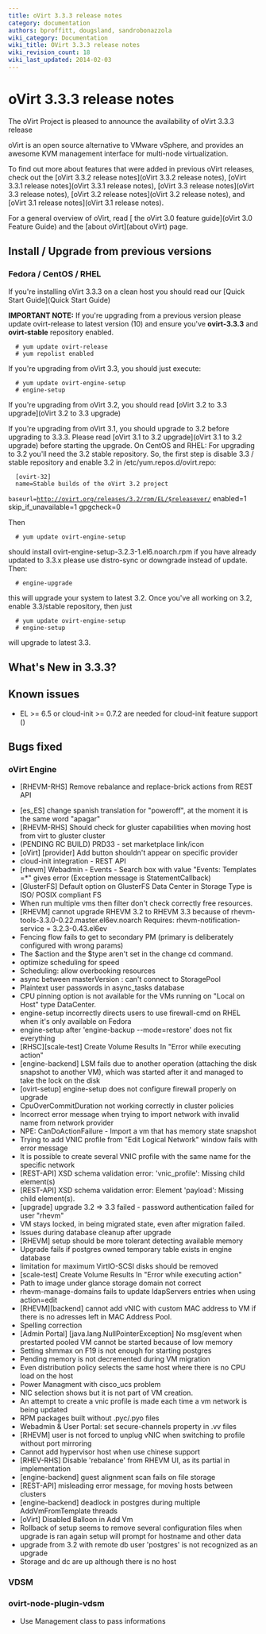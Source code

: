 ```yaml
---
title: oVirt 3.3.3 release notes
category: documentation
authors: bproffitt, dougsland, sandrobonazzola
wiki_category: Documentation
wiki_title: OVirt 3.3.3 release notes
wiki_revision_count: 18
wiki_last_updated: 2014-02-03
---
```


# oVirt 3.3.3 release notes

The oVirt Project is pleased to announce the availability of oVirt 3.3.3 release

oVirt is an open source alternative to VMware vSphere, and provides an awesome KVM management interface for multi-node virtualization.

To find out more about features that were added in previous oVirt releases, check out the [oVirt 3.3.2 release notes](oVirt 3.3.2 release notes), [oVirt 3.3.1 release notes](oVirt 3.3.1 release notes), [oVirt 3.3 release notes](oVirt 3.3 release notes), [oVirt 3.2 release notes](oVirt 3.2 release notes), and [oVirt 3.1 release notes](oVirt 3.1 release notes).

For a general overview of oVirt, read [ the oVirt 3.0 feature guide](oVirt 3.0 Feature Guide) and the [about oVirt](about oVirt) page.

## Install / Upgrade from previous versions

### Fedora / CentOS / RHEL

If you're installing oVirt 3.3.3 on a clean host you should read our [Quick Start Guide](Quick Start Guide)

**IMPORTANT NOTE:** If you're upgrading from a previous version please update ovirt-release to latest version (10) and ensure you've **ovirt-3.3.3** and **ovirt-stable** repository enabled.

      # yum update ovirt-release
      # yum repolist enabled

If you're upgrading from oVirt 3.3, you should just execute:

      # yum update ovirt-engine-setup
      # engine-setup

If you're upgrading from oVirt 3.2, you should read [oVirt 3.2 to 3.3 upgrade](oVirt 3.2 to 3.3 upgrade)

If you're upgrading from oVirt 3.1, you should upgrade to 3.2 before upgrading to 3.3.3. Please read [oVirt 3.1 to 3.2 upgrade](oVirt 3.1 to 3.2 upgrade) before starting the upgrade.
 On CentOS and RHEL: For upgrading to 3.2 you'll need the 3.2 stable repository.
So, the first step is disable 3.3 / stable repository and enable 3.2 in /etc/yum.repos.d/ovirt.repo:

      [ovirt-32]
      name=Stable builds of the oVirt 3.2 project
`baseurl=`[`http://ovirt.org/releases/3.2/rpm/EL/$releasever/`](/releases/3.2/rpm/EL/$releasever/)
      enabled=1
      skip_if_unavailable=1
      gpgcheck=0

Then

      # yum update ovirt-engine-setup

should install ovirt-engine-setup-3.2.3-1.el6.noarch.rpm
if you have already updated to 3.3.x please use distro-sync or downgrade instead of update.
Then:

      # engine-upgrade

this will upgrade your system to latest 3.2.
Once you've all working on 3.2, enable 3.3/stable repository, then just

      # yum update ovirt-engine-setup
      # engine-setup

will upgrade to latest 3.3.

## What's New in 3.3.3?

## Known issues

*   EL >= 6.5 or cloud-init >= 0.7.2 are needed for cloud-init feature support ()

## Bugs fixed

### oVirt Engine

* [RHEVM-RHS] Remove rebalance and replace-brick actions from REST API
 - [es_ES] change spanish translation for "poweroff", at the moment it is the same word "apagar"
 - [RHEVM-RHS] Should check for gluster capabilities when moving host from virt to gluster cluster
 - (PENDING RC BUILD) PRD33 - set marketplace link/icon
 - [oVirt] [provider] Add button shouldn't appear on specific provider
 - cloud-init integration - REST API
 - [rhevm] Webadmin - Events - Search box with value "Events: Templates =\*" gives error (Exception message is StatementCallback)
 - [GlusterFS] Default option on GlusterFS Data Center in Storage Type is ISO/ POSIX compliant FS
 - When run multiple vms then filter don't check correctly free resources.
 - [RHEVM] cannot upgrade RHEVM 3.2 to RHEVM 3.3 because of rhevm-tools-3.3.0-0.22.master.el6ev.noarch Requires: rhevm-notification-service = 3.2.3-0.43.el6ev
 - Fencing flow fails to get to secondary PM (primary is deliberately configured with wrong params)
 - The $action and the $type aren't set in the change cd command.
 - optimize scheduling for speed
 - Scheduling: allow overbooking resources
 - async between masterVersion : can't connect to StoragePool
 - Plaintext user passwords in async_tasks database
 - CPU pinning option is not available for the VMs running on "Local on Host" type DataCenter.
 - engine-setup incorrectly directs users to use firewall-cmd on RHEL when it's only available on Fedora
 - engine-setup after 'engine-backup --mode=restore' does not fix everything
 - [RHSC][scale-test] Create Volume Results In "Error while executing action"
 - [engine-backend] LSM fails due to another operation (attaching the disk snapshot to another VM), which was started after it and managed to take the lock on the disk
 - [ovirt-setup] engine-setup does not configure firewall properly on upgrade
 - CpuOverCommitDuration not working correctly in cluster policies
 - Incorrect error message when trying to import network with invalid name from network provider
 - NPE: CanDoActionFailure - Import a vm that has memory state snapshot
 - Trying to add VNIC profile from "Edit Logical Network" window fails with error message
 - It is possible to create several VNIC profile with the same name for the specific network
 - [REST-API] XSD schema validation error: 'vnic_profile': Missing child element(s)
 - [REST-API] XSD schema validation error: Element 'payload': Missing child element(s).
 - [upgrade] upgrade 3.2 => 3.3 failed - password authentication failed for user "rhevm"
 - VM stays locked, in being migrated state, even after migration failed.
 - Issues during database cleanup after upgrade
 - [RHEVM] setup should be more tolerant detecting available memory
 - Upgrade fails if postgres owned temporary table exists in engine database
 - limitation for maximum VirtIO-SCSI disks should be removed
 - [scale-test] Create Volume Results In "Error while executing action"
 - Path to image under glance storage domain not correct
 - rhevm-manage-domains fails to update ldapServers entries when using action=edit
 - [RHEVM][backend] cannot add vNIC with custom MAC address to VM if there is no adresses left in MAC Address Pool.
 - Spelling correction
 - [Admin Portal] [java.lang.NullPointerException] No msg/event when prestarted pooled VM cannot be started because of low memory
 - Setting shmmax on F19 is not enough for starting postgres
 - Pending memory is not decremented during VM migration
 - Even distribution policy selects the same host where there is no CPU load on the host
 - Power Managment with cisco_ucs problem
 - NIC selection shows but it is not part of VM creation.
 - An attempt to create a vnic profile is made each time a vm network is being updated
 - RPM packages built without .pyc/.pyo files
 - Webadmin & User Portal: set secure-channels property in .vv files
 - [RHEVM] user is not forced to unplug vNIC when switching to profile without port mirroring
 - Cannot add hypervisor host when use chinese support
 - [RHEV-RHS] Disable 'rebalance' from RHEVM UI, as its partial in implementation
 - [engine-backend] guest alignment scan fails on file storage
 - [REST-API] misleading error message, for moving hosts between clusters
 - [engine-backend] deadlock in postgres during multiple AddVmFromTemplate threads
 - [oVirt] Disabled Balloon in Add Vm
 - Rollback of setup seems to remove several configuration files when upgrade is ran again setup will prompt for hostname and other data
 - upgrade from 3.2 with remote db user 'postgres' is not recognized as an upgrade
 - Storage and dc are up although there is no host

### VDSM

### ovirt-node-plugin-vdsm

* Use Management class to pass informations

